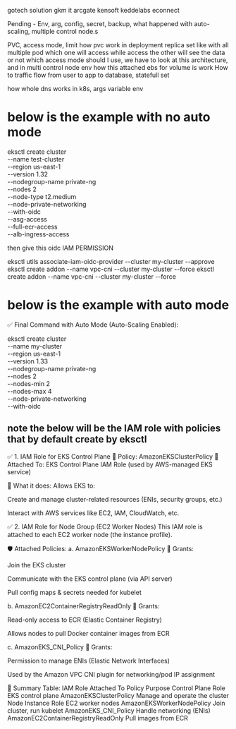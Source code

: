 gotech solution
gkm it 
arcgate
kensoft
keddelabs
econnect


Pending - Env, arg, config, secret, backup, what happened with auto-scaling, multiple control node.s

PVC, access mode, limit how pvc work in deployment replica set like with all multiple pod which one will access while access the other will see the data or not which access mode should I use, we have to look at this architecture, and in multi control node env how this attached ebs for volume is work
How to traffic flow from user to app to database, statefull set

how whole dns works in k8s, args variable env

# below is the example with no auto mode

eksctl create cluster \
  --name test-cluster \
  --region us-east-1 \
  --version 1.32 \
  --nodegroup-name private-ng \
  --nodes 2 \
  --node-type t2.medium \
  --node-private-networking \
  --with-oidc \
  --asg-access \
  --full-ecr-access \
  --alb-ingress-access

 then give this oidc IAM PERMISSION

 eksctl utils associate-iam-oidc-provider --cluster my-cluster --approve
 eksctl create addon --name vpc-cni --cluster my-cluster --force
 eksctl create addon --name vpc-cni --cluster my-cluster --force
  


# below is the example with auto mode

✅ Final Command with Auto Mode (Auto-Scaling Enabled):

eksctl create cluster \
  --name my-cluster \
  --region us-east-1 \
  --version 1.33 \
  --nodegroup-name private-ng \
  --nodes 2 \
  --nodes-min 2 \
  --nodes-max 4 \
  --node-private-networking \
  --with-oidc

  ## note the below will be the IAM role with policies that by default create by eksctl

  ✅ 1. IAM Role for EKS Control Plane
🎯 Policy: AmazonEKSClusterPolicy
📌 Attached To: EKS Control Plane IAM Role (used by AWS-managed EKS service)

🔐 What it does:
Allows EKS to:

Create and manage cluster-related resources (ENIs, security groups, etc.)

Interact with AWS services like EC2, IAM, CloudWatch, etc.

✅ 2. IAM Role for Node Group (EC2 Worker Nodes)
This IAM role is attached to each EC2 worker node (the instance profile).

🛡️ Attached Policies:
a. AmazonEKSWorkerNodePolicy
🔐 Grants:

Join the EKS cluster

Communicate with the EKS control plane (via API server)

Pull config maps & secrets needed for kubelet

b. AmazonEC2ContainerRegistryReadOnly
🔐 Grants:

Read-only access to ECR (Elastic Container Registry)

Allows nodes to pull Docker container images from ECR

c. AmazonEKS_CNI_Policy
🔐 Grants:

Permission to manage ENIs (Elastic Network Interfaces)

Used by the Amazon VPC CNI plugin for networking/pod IP assignment

📌 Summary Table:
IAM Role	Attached To	Policy	Purpose
Control Plane Role	EKS control plane	AmazonEKSClusterPolicy	Manage and operate the cluster
Node Instance Role	EC2 worker nodes	AmazonEKSWorkerNodePolicy	Join cluster, run kubelet
AmazonEKS_CNI_Policy	Handle networking (ENIs)
AmazonEC2ContainerRegistryReadOnly	Pull images from ECR
